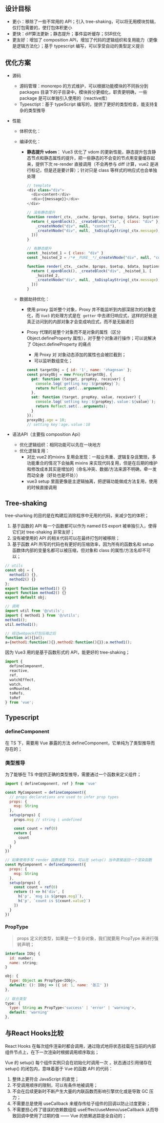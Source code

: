 ## 设计目标

- 更小：移除了一些不常用的 API；引入 tree-shaking，可以将无用模块剪辑，仅打包需要的，使打包体积更小
- 更快：diff算法更新；静态提升；事件监听缓存；SSR优化
- 更友好：增加了 composition API，增加了代码的逻辑组织和复用能力（更像是逻辑方法化）；基于 typescript 编写，可以享受自动的类型定义提示

## 优化方案

- 源码

  - 源码管理：monorepo 的方式维护，可以根据功能模块的不同拆分到 packages 目录下的子目录中，模块拆分更细化，职责更明确，一些package 是可以单独引入使用的（reactive库）
  - Typesctipt：基于 typeScript 编写的，提供了更好的类型检查，能支持复杂的类型推导

- 性能

  - 体积优化：

  - 编译优化：

    - **静态提升 vdom**： Vue3 优化了 vdom 的更新性能，静态提升包含静态节点和静态属性的提升，把一些静态的不会变的节点用变量缓存起来，提供下次 re-render 直接调用（不会再参与 diff 计算，vue2 是进行标记，但是还是要计算）；针对只是 class 等样式的响应式也会单独处理

      ```javascript
      // template
      <div class="div">
        <div>content</div>
        <div>{{message}}</div>
      </div>

      // 没有静态提升
      function render(_ctx, _cache, $props, $setup, $data, $options) {
        return (_openBlock(), _createBlock("div", { class: "div" }, [
          _createVNode("div", null, "content"),
          _createVNode("div", null, _toDisplayString(_ctx.message), 1 /* TEXT */)
        ]))
      }

      // 有静态提升 
      const _hoisted_1 = { class: "div" }
      const _hoisted_2 = /*#__PURE__*/_createVNode("div", null, "content", -1 /* HOISTED */)

      function render(_ctx, _cache, $props, $setup, $data, $options) {
        return (_openBlock(), _createBlock("div", _hoisted_1, [
          _hoisted_2,
          _createVNode("div", null, _toDisplayString(_ctx.message), 1 /* TEXT */)
        ]))
      }
      ```

  - 数据劫持优化：

    - 使用 proxy 监听整个对象，Proxy 并不能监听到内部深层次的对象变化，而 `Vue3` 的处理方式是在` getter` 中去递归响应式，这样的好处是真正访问到的内部对象才会变成响应式，而不是无脑递归

    - Proxy 代理的是整个对象而不是对象的属性（区分 Object.defineProperty 属性），对于整个对象进行操作；可以说解决了 Object.defineProperty 的痛点

      - 用 Proxy 对 对象动态添加的属性也会被拦截到；
      - 可以监听数组变化；

      ```javascript
      const targetObj = { id: '1', name: 'zhagnsan' };
      const proxyObj = new Proxy(targetObj, {
        get: function (target, propKey, receiver) {
          console.log(`getting key：${propKey}`);
          return Reflect.get(...arguments);
        },
        set: function (target, propKey, value, receiver) {
          console.log(`setting key：${propKey}，value：${value}`);
          return Reflect.set(...arguments);
        }
      });
      proxyObj.age = 18;
      // setting key：age，value：18
      ```

- 语法API（主要指 composition  Api）

  - 优化逻辑组织：相同功能可以先在一块地方
  - 优化逻辑复用：
    - 对比 vue2 的mixins 复用会发现：一般业务重、逻辑复杂且繁琐，多功能重合的情况下会抽离 mixins 来实现代码复用，但是在后期的维护和修改成本其实是增加的（命名冲突、数据/方法来源不明确，牵一发而动全身（好处也是坏处））
    - vue3 setup 里面更像是主逻辑抽离，把逻辑功能做成方法复用，使用的时候直接调用

## Tree-shaking

tree-sharking 的目的是在构建后消除程序中无用的代码，来减少包的体积；

1. 基于函数的 API 每一个函数都可以作为 named ES export 被单独引入，使得它们对 tree-shaking 非常友好；
2. 没有被使用的 API 的相关代码可以在最终打包时被移除；
3. 基于函数 API 所写的代码也有更好的压缩效率，因为所有的函数名和 setup 函数体内部的变量名都可以被压缩，但对象和 class 的属性/方法名却不可以；

```javascript
// utils
const obj = {
  method1() {},
  method2() {}
};
export function method1() {}
export function method2() {}
export default obj;

// 调用
import util from '@/utils';
import { method1 } from '@/utils';
method1();
util.method1();

// 经过webpack打包压缩之后
function a(){}a();
a={method1:function(){},method2:function(){}};a.method1();
```

因为 Vue3 用的是基于函数形式的 API，能更好的 tree-shaking；

```javascript
import {
  defineComponent,
  reactive,
  ref,
  watchEffect,
  watch,
  onMounted,
  toRefs,
  toRef
} from 'vue';
```

## Typescript

### defineComponent

在 TS 下，需要用 Vue 暴露的方法 defineComponent，它单纯为了类型推导而存在的；

### 类型推导

为了能够在 TS 中提供正确的类型推导，需要通过一个函数来定义组件；

```javascript
import { defineComponent, ref } from 'vue'

const MyComponent = defineComponent({
  // props declarations are used to infer prop types
  props: {
    msg: String
  },
  setup(props) {
    props.msg // string | undefined

    const count = ref(0)
    return {
      count
    }
  }
})

// 如果使用手写 render 函数或是 TSX，可以在 setup() 当中直接返回一个渲染函数
const MyComponent = defineComponent({
  props: {
    msg: String
  },
  setup(props) {
    const count = ref(0)
    return () => h('div', [
      h('p', `msg is ${props.msg}`),
      h('p', `count is ${count.value}`)
    ])
  }
}) 
```

### PropType

> props 定义的类型，如果是一个复杂对象，我们就要用 PropType 来进行强转声明；

```javascript
interface IObj {
  id: number;
  name: string;
}

obj: {
  type: Object as PropType<IObj>,
  default: (): IObj => ({ id: 1, name: '张三' })
},
  
// 联合类型
type: {
  type: String as PropType<'success' | 'error' | 'warning'>,
  default: 'warning'
},
```

## 与React Hooks比较

React Hooks 在每次组件渲染时都会调用，通过隐式地将状态挂载在当前的内部组件节点上，在下一次渲染时根据调用顺序取出；

Vue 的 setup() 每个组件实例只会在初始化时调用一次 ，状态通过引用储存在 setup() 的闭包内，意味着基于 Vue 的函数 API 的代码：

1. 整体上更符合 JavaScript 的直觉；
2. 不受调用顺序的限制，可以有条件地被调用；
3. 不会在后续更新时不断产生大量的内联函数而影响引擎优化或是导致 GC 压力；
4. 不需要总是使用 useCallback 来缓存传给子组件的回调以防止过度更新；
5. 不需要担心传了错误的依赖数组给 useEffect/useMemo/useCallback 从而导致回调中使用了过期的值 —— Vue 的依赖追踪是全自动的；

